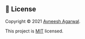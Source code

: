 ## 📝 License

Copyright © 2021 [Avneesh Agarwal](https://github.com/avneesh0612).


This project is [MIT](https://github.com/avneesh0612/Voyagger/blob/main/LICENSE) licensed.
